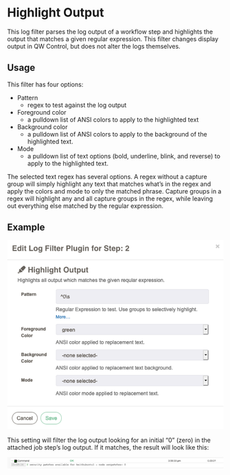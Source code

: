 # Highlight Output

This log filter parses the log output of a workflow step and highlights the output that matches a given regular expression. This filter changes display output in QW Control, but does not alter the logs themselves.

## Usage

This filter has four options:

- Pattern
  - regex to test against the log output
- Foreground color
  - a pulldown list of ANSI colors to apply to the highlighted text
- Background color
  - a pulldown list of ANSI colors to apply to the background of the highlighted text.
- Mode
  - a pulldown list of text options (bold, underline, blink, and reverse) to apply to the highlighted text.

The selected text regex has several options. A regex without a capture group will simply highlight any text that matches what’s in the regex and apply the colors and mode to only the matched phrase. Capture groups in a regex will highlight any and all capture groups in the regex, while leaving out everything else matched by the regular expression.

## Example

![logfilter-highlight-example1](../../assets/img/logfilter-highlight-example1.png)

This setting will filter the log output looking for an initial “0” (zero) in the attached job step’s log output. If it matches, the result will look like this:

![logfilter-highlight-example2](../../assets/img/logfilter-highlight-example2.png)
